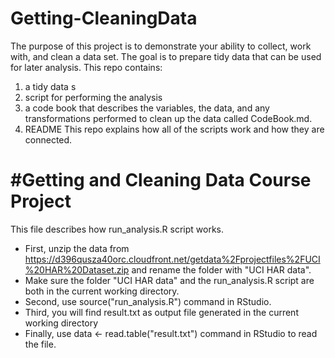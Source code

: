 Getting-CleaningData
====================
The purpose of this project is to demonstrate your ability to collect, work with, and clean a data set. 
The goal is to prepare tidy data that can be used for later analysis.
This repo contains:
1) a tidy data s
2) script for performing the analysis
3) a code book that describes the variables, the data, and any transformations  performed to clean up the 
data called CodeBook.md. 
4) README
This repo explains how all of the scripts work and how they are connected.  

#Getting and Cleaning Data Course Project
========================================
This file describes how run_analysis.R script works.
* First, unzip the data from https://d396qusza40orc.cloudfront.net/getdata%2Fprojectfiles%2FUCI%20HAR%20Dataset.zip and rename the folder with "UCI HAR data".
* Make sure the folder "UCI HAR data" and the run_analysis.R script are both in the current working directory.
* Second, use source("run_analysis.R") command in RStudio. 
* Third, you will find result.txt as output file generated in the current working directory
* Finally, use data <- read.table("result.txt") command in RStudio to read the file. 